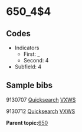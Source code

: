 # 650\_4$4

## Codes

-   Indicators
    -   First: \_
    -   Second: 4
-   Subfield: 4

## Sample bibs

9130707 [Quicksearch](https://search.library.yale.edu/catalog/9130707) [VXWS](http://prodorbis.library.yale.edu:7014/vxws/GetHoldingsService?bibId=9130707)

9130712 [Quicksearch](https://search.library.yale.edu/catalog/9130712) [VXWS](http://prodorbis.library.yale.edu:7014/vxws/GetHoldingsService?bibId=9130712)

**Parent topic:**[650](../../tags/650/650.md)

